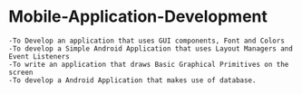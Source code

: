 # Mobile-Application-Development

    -To Develop an application that uses GUI components, Font and Colors
    -To develop a Simple Android Application that uses Layout Managers and Event Listeners
    -To write an application that draws Basic Graphical Primitives on the screen
    -To develop a Android Application that makes use of database.
 
